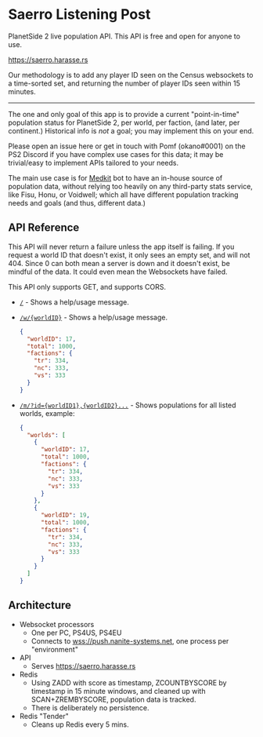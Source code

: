 # Saerro Listening Post

PlanetSide 2 live population API. This API is free and open for anyone to use.

https://saerro.harasse.rs

Our methodology is to add any player ID seen on the Census websockets to a time-sorted set, and returning the number of player IDs seen within 15 minutes.

---

The one and only goal of this app is to provide a current "point-in-time" population status for PlanetSide 2, per world, per faction, (and later, per continent.) Historical info is _not_ a goal; you may implement this on your end.

Please open an issue here or get in touch with Pomf (okano#0001) on the PS2 Discord if you have complex use cases for this data; it may be trivial/easy to implement APIs tailored to your needs.

The main use case is for [Medkit](https://github.com/kayteh/medkit2) bot to have an in-house source of population data, without relying too heavily on any third-party stats service, like Fisu, Honu, or Voidwell; which all have different population tracking needs and goals (and thus, different data.)

## API Reference

This API will never return a failure unless the app itself is failing. If you request a world ID that doesn't exist, it only sees an empty set, and will not 404. Since 0 can both mean a server is down and it doesn't exist, be mindful of the data. It could even mean the Websockets have failed.

This API only supports GET, and supports CORS.

- [`/`](https://saerro.harasse.rs) - Shows a help/usage message.
- [`/w/{worldID}`](https://saerro.harasse.rs) - Shows a help/usage message.

  ```json
  {
    "worldID": 17,
    "total": 1000,
    "factions": {
      "tr": 334,
      "nc": 333,
      "vs": 333
    }
  }
  ```

- [`/m/?id={worldID1},{worldID2}...`](https://saerro.harasse.rs/m/?id=1,17) - Shows populations for all listed worlds, example:

  ```json
  {
    "worlds": [
      {
        "worldID": 17,
        "total": 1000,
        "factions": {
          "tr": 334,
          "nc": 333,
          "vs": 333
        }
      },
      {
        "worldID": 19,
        "total": 1000,
        "factions": {
          "tr": 334,
          "nc": 333,
          "vs": 333
        }
      }
    ]
  }
  ```

## Architecture

- Websocket processors
  - One per PC, PS4US, PS4EU
  - Connects to [wss://push.nanite-systems.net](https://nanite-systems.net), one process per "environment"
- API
  - Serves https://saerro.harasse.rs
- Redis
  - Using ZADD with score as timestamp, ZCOUNTBYSCORE by timestamp in 15 minute windows, and cleaned up with SCAN+ZREMBYSCORE, population data is tracked.
  - There is deliberately no persistence.
- Redis "Tender"
  - Cleans up Redis every 5 mins.
